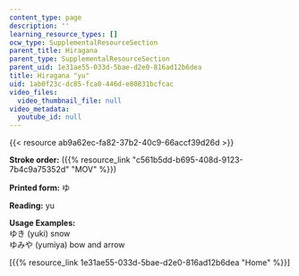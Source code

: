 ```yaml
---
content_type: page
description: ''
learning_resource_types: []
ocw_type: SupplementalResourceSection
parent_title: Hiragana
parent_type: SupplementalResourceSection
parent_uid: 1e31ae55-033d-5bae-d2e0-816ad12b6dea
title: Hiragana "yu"
uid: 1ab0f23c-dc85-fca0-446d-e80831bcfcac
video_files:
  video_thumbnail_file: null
video_metadata:
  youtube_id: null
---
```


{{< resource ab9a62ec-fa82-37b2-40c9-66accf39d26d >}}

**Stroke order:** ({{% resource_link "c561b5dd-b695-408d-9123-7b4c9a75352d" "MOV" %}})

**Printed form:** ゆ

**Reading:** yu

**Usage Examples:**  
ゆき (yuki) snow  
ゆみや (yumiya) bow and arrow

  
\[{{% resource_link 1e31ae55-033d-5bae-d2e0-816ad12b6dea "Home" %}}\]